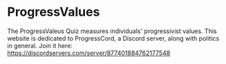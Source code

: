# ProgressValues
The ProgressValeus Quiz measures individuals' progressivist values. This website is dedicated to ProgressCord, a Discord server, along with politics in general. Join it here: https://discordservers.com/server/877401884762177548 
